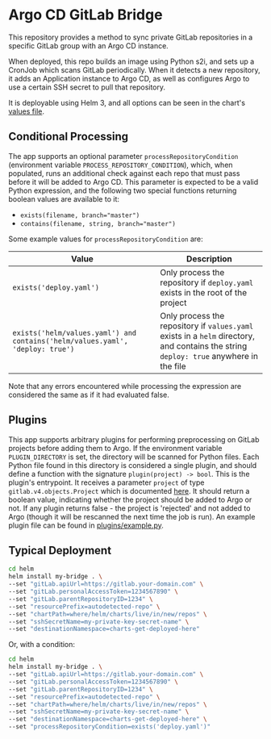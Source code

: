 # Argo CD GitLab Bridge

This repository provides a method to sync private GitLab repositories in a specific GitLab group with an Argo CD instance.

When deployed, this repo builds an image using Python s2i, and sets up a CronJob which scans GitLab periodically. When it detects a new repository, it adds an Application instance to Argo CD, as well as configures Argo to use a certain SSH secret to pull that repository.

It is deployable using Helm 3, and all options can be seen in the chart's [values file](helm/values.yaml).

## Conditional Processing

The app supports an optional parameter `processRepositoryCondition` (environment variable `PROCESS_REPOSITORY_CONDITION`), which, when populated, runs an additional check against each repo that must pass before it will be added to Argo CD. This parameter is expected to be a valid Python expression, and the following two special functions returning boolean values are available to it:

* `exists(filename, branch="master")`
* `contains(filename, string, branch="master")`

Some example values for `processRepositoryCondition` are:

| Value  | Description  |
|---|---|
| `exists('deploy.yaml')`  | Only process the repository if `deploy.yaml` exists in the root of the project  |
| `exists('helm/values.yaml') and contains('helm/values.yaml', 'deploy: true')`  | Only process the repository if `values.yaml` exists in a `helm` directory, and contains the string `deploy: true` anywhere in the file  |

Note that any errors encountered while processing the expression are considered the same as if it had evaluated false.

## Plugins

This app supports arbitrary plugins for performing preprocessing on GitLab projects before adding them to Argo. If the environment variable `PLUGIN_DIRECTORY` is set, the directory will be scanned for Python files. Each Python file found in this directory is considered a single plugin, and should define a function with the signature `plugin(project) -> bool`. This is the plugin's entrypoint. It receives a parameter `project` of type `gitlab.v4.objects.Project` which is documented [here](https://python-gitlab.readthedocs.io/en/stable/gl_objects/projects.html#reference). It should return a boolean value, indicating whether the project should be added to Argo or not. If any plugin returns false - the project is 'rejected' and not added to Argo (though it will be rescanned the next time the job is run). An example plugin file can be found in [plugins/example.py](plugins/example.py).

## Typical Deployment

```sh
cd helm
helm install my-bridge . \
--set "gitLab.apiUrl=https://gitlab.your-domain.com" \
--set "gitLab.personalAccessToken=1234567890" \
--set "gitLab.parentRepositoryID=1234" \
--set "resourcePrefix=autodetected-repo" \
--set "chartPath=where/helm/charts/live/in/new/repos" \
--set "sshSecretName=my-private-key-secret-name" \
--set "destinationNamespace=charts-get-deployed-here"
```

Or, with a condition: 

```sh
cd helm
helm install my-bridge . \
--set "gitLab.apiUrl=https://gitlab.your-domain.com" \
--set "gitLab.personalAccessToken=1234567890" \
--set "gitLab.parentRepositoryID=1234" \
--set "resourcePrefix=autodetected-repo" \
--set "chartPath=where/helm/charts/live/in/new/repos" \
--set "sshSecretName=my-private-key-secret-name" \
--set "destinationNamespace=charts-get-deployed-here" \
--set "processRepositoryCondition=exists('deploy.yaml')"
```